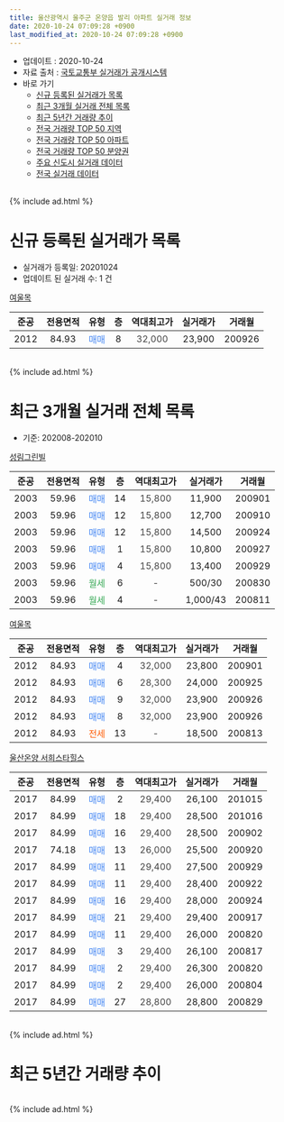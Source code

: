 ```yaml
---
title: 울산광역시 울주군 온양읍 발리 아파트 실거래 정보
date: 2020-10-24 07:09:28 +0900
last_modified_at: 2020-10-24 07:09:28 +0900
---
```


* 업데이트 : 2020-10-24
* 자료 출처 : [국토교통부 실거래가 공개시스템](http://rt.molit.go.kr)
* 바로 가기
    * [신규 등록된 실거래가 목록](#신규-등록된-실거래가-목록)
    * [최근 3개월 실거래 전체 목록](#최근-3개월-실거래-전체-목록)
    * [최근 5년간 거래량 추이](#최근-5년간-거래량-추이)
    * [전국 거래량 TOP 50 지역](https://inasie.github.io/apt-trade-info/최근-3개월-전국에서-가장-거래가-많이-발생한-지역)
    * [전국 거래량 TOP 50 아파트](https://inasie.github.io/apt-trade-info/최근-3개월-전국에서-가장-거래가-많이-발생한-아파트)
    * [전국 거래량 TOP 50 분양권](https://inasie.github.io/apt-trade-info/최근-3개월-전국에서-가장-거래가-많이-발생한-분양권)
    * [주요 신도시 실거래 데이터](https://inasie.github.io/apt-trade-info/주요-신도시)
    * [전국 실거래 데이터](https://inasie.github.io/apt-trade-info/전국)
<br>
{% include ad.html %}
<br>

# 신규 등록된 실거래가 목록
* 실거래가 등록일: 20201024
* 업데이트 된 실거래 수: 1 건


[여울목](https://search.naver.com/search.naver?query=%EC%9A%B8%EC%82%B0%EA%B4%91%EC%97%AD%EC%8B%9C+%EC%9A%B8%EC%A3%BC%EA%B5%B0+%EC%98%A8%EC%96%91%EC%9D%8D+%EB%B0%9C%EB%A6%AC+%EC%97%AC%EC%9A%B8%EB%AA%A9)

|준공|전용면적|유형|층|역대최고가|실거래가|거래월|
|:---:|:---:|:---:|:---:|:---:|:---:|:---:|
|2012|84.93|<span style="color:#4285f3">매매</span>|8|<span style="color:#444444">32,000</span>|23,900|200926|


<br>
{% include ad.html %}
<br>

# 최근 3개월 실거래 전체 목록
* 기준: 202008-202010


[성림그린빌](https://search.naver.com/search.naver?query=%EC%9A%B8%EC%82%B0%EA%B4%91%EC%97%AD%EC%8B%9C+%EC%9A%B8%EC%A3%BC%EA%B5%B0+%EC%98%A8%EC%96%91%EC%9D%8D+%EB%B0%9C%EB%A6%AC+%EC%84%B1%EB%A6%BC%EA%B7%B8%EB%A6%B0%EB%B9%8C)

|준공|전용면적|유형|층|역대최고가|실거래가|거래월|
|:---:|:---:|:---:|:---:|:---:|:---:|:---:|
|2003|59.96|<span style="color:#4285f3">매매</span>|14|<span style="color:#444444">15,800</span>|11,900|200901|
|2003|59.96|<span style="color:#4285f3">매매</span>|12|<span style="color:#444444">15,800</span>|12,700|200910|
|2003|59.96|<span style="color:#4285f3">매매</span>|12|<span style="color:#444444">15,800</span>|14,500|200924|
|2003|59.96|<span style="color:#4285f3">매매</span>|1|<span style="color:#444444">15,800</span>|10,800|200927|
|2003|59.96|<span style="color:#4285f3">매매</span>|4|<span style="color:#444444">15,800</span>|13,400|200929|
|2003|59.96|<span style="color:#34a853">월세</span>|6|<span style="color:#444444">-</span>|500/30|200830|
|2003|59.96|<span style="color:#34a853">월세</span>|4|<span style="color:#444444">-</span>|1,000/43|200811|

[여울목](https://search.naver.com/search.naver?query=%EC%9A%B8%EC%82%B0%EA%B4%91%EC%97%AD%EC%8B%9C+%EC%9A%B8%EC%A3%BC%EA%B5%B0+%EC%98%A8%EC%96%91%EC%9D%8D+%EB%B0%9C%EB%A6%AC+%EC%97%AC%EC%9A%B8%EB%AA%A9)

|준공|전용면적|유형|층|역대최고가|실거래가|거래월|
|:---:|:---:|:---:|:---:|:---:|:---:|:---:|
|2012|84.93|<span style="color:#4285f3">매매</span>|4|<span style="color:#444444">32,000</span>|23,800|200901|
|2012|84.93|<span style="color:#4285f3">매매</span>|6|<span style="color:#444444">28,300</span>|24,000|200925|
|2012|84.93|<span style="color:#4285f3">매매</span>|9|<span style="color:#444444">32,000</span>|23,900|200926|
|2012|84.93|<span style="color:#4285f3">매매</span>|8|<span style="color:#444444">32,000</span>|23,900|200926|
|2012|84.93|<span style="color:#ff5a00">전세</span>|13|<span style="color:#444444">-</span>|18,500|200813|

[울산온양 서희스타힐스](https://search.naver.com/search.naver?query=%EC%9A%B8%EC%82%B0%EA%B4%91%EC%97%AD%EC%8B%9C+%EC%9A%B8%EC%A3%BC%EA%B5%B0+%EC%98%A8%EC%96%91%EC%9D%8D+%EB%B0%9C%EB%A6%AC+%EC%9A%B8%EC%82%B0%EC%98%A8%EC%96%91+%EC%84%9C%ED%9D%AC%EC%8A%A4%ED%83%80%ED%9E%90%EC%8A%A4)

|준공|전용면적|유형|층|역대최고가|실거래가|거래월|
|:---:|:---:|:---:|:---:|:---:|:---:|:---:|
|2017|84.99|<span style="color:#4285f3">매매</span>|2|<span style="color:#444444">29,400</span>|26,100|201015|
|2017|84.99|<span style="color:#4285f3">매매</span>|18|<span style="color:#444444">29,400</span>|28,500|201016|
|2017|84.99|<span style="color:#4285f3">매매</span>|16|<span style="color:#444444">29,400</span>|28,500|200902|
|2017|74.18|<span style="color:#4285f3">매매</span>|13|<span style="color:#444444">26,000</span>|25,500|200920|
|2017|84.99|<span style="color:#4285f3">매매</span>|11|<span style="color:#444444">29,400</span>|27,500|200929|
|2017|84.99|<span style="color:#4285f3">매매</span>|11|<span style="color:#444444">29,400</span>|28,400|200922|
|2017|84.99|<span style="color:#4285f3">매매</span>|16|<span style="color:#444444">29,400</span>|28,000|200924|
|2017|84.99|<span style="color:#4285f3">매매</span>|21|<span style="color:#444444">29,400</span>|29,400|200917|
|2017|84.99|<span style="color:#4285f3">매매</span>|11|<span style="color:#444444">29,400</span>|26,000|200820|
|2017|84.99|<span style="color:#4285f3">매매</span>|3|<span style="color:#444444">29,400</span>|26,100|200817|
|2017|84.99|<span style="color:#4285f3">매매</span>|2|<span style="color:#444444">29,400</span>|26,300|200820|
|2017|84.99|<span style="color:#4285f3">매매</span>|2|<span style="color:#444444">29,400</span>|26,000|200804|
|2017|84.99|<span style="color:#4285f3">매매</span>|27|<span style="color:#444444">28,800</span>|28,800|200829|


<br>
{% include ad.html %}
<br>

# 최근 5년간 거래량 추이


<div style="width:100%;">
    <canvas id="deal_progress" height="200"></canvas>
</div>

<script>
new Chart(document.getElementById("deal_progress"), {
    type: 'line',
    data: {
        labels: ['201510','201511','201512','201601','201602','201603','201604','201605','201606','201607','201608','201609','201610','201611','201612','201701','201702','201703','201704','201705','201706','201707','201708','201709','201710','201711','201712','201801','201802','201803','201804','201805','201806','201807','201808','201809','201810','201811','201812','201901','201902','201903','201904','201905','201906','201907','201908','201909','201910','201911','201912','202001','202002','202003','202004','202005','202006','202007','202008','202009','202010'],
        datasets: [{
            label: '매매',
            pointRadius: 1,
            data: [3, 4, 1, 3, 1, 4, 7, 1, 6, 3, 1, 5, 4, 4, 3, 1, 1, 2, 1, 0, 1, 3, 1, 23, 10, 9, 5, 1, 5, 2, 1, 0, 5, 0, 2, 1, 4, 1, 2, 1, 3, 3, 2, 1, 3, 4, 5, 5, 8, 6, 6, 1, 1, 2, 4, 8, 13, 15, 5, 15, 2],
            borderColor: "rgba(255, 201, 14, 1)",
            backgroundColor: "rgba(255, 201, 14, 0.5)",
            fill: false,
            lineTension: 0
        },{
            label: '전월세',
            pointRadius: 1,
            data: [0, 1, 2, 2, 2, 0, 1, 1, 2, 0, 0, 0, 0, 1, 1, 0, 2, 2, 1, 1, 3, 3, 11, 14, 14, 10, 4, 8, 3, 2, 1, 1, 3, 2, 2, 2, 2, 5, 3, 4, 1, 2, 2, 0, 3, 3, 2, 10, 5, 5, 7, 5, 1, 3, 2, 4, 3, 3, 3, 0, 0],
            borderColor: "rgba(0, 141, 185, 1)",
            backgroundColor: "rgba(0, 141, 185, 0.5)",
            fill: false,
            lineTension: 0
        }
        ]
    },
    options: {
        responsive: true,
        title: {
            display: false
        },
        tooltips: {
            mode: 'index',
            intersect: false
        },
        hover: {
            mode: 'nearest',
            intersect: true
        },
        scales: {
            xAxes: [{
                display: true,
                scaleLabel: {
                    display: true,
                    labelString: '년/월'
                }
            }],
            yAxes: [{
                display: true,
                ticks: {
                    suggestedMin: 0,
                },
                scaleLabel: {
                    display: true,
                    labelString: '실거래 수'
                }
            }]
        }
    }
});

</script>


<br>
{% include ad.html %}
<br>

